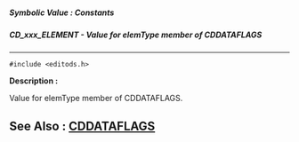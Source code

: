 ##### Symbolic Value : Constants
##### CD_xxx_ELEMENT - Value for elemType member of CDDATAFLAGS
---
```
#include <editods.h>
```
**Description :**

Value for elemType member of CDDATAFLAGS. 

**See Also :**
[CDDATAFLAGS](/domino-c-api-docs/reference/Data/CDDATAFLAGS)
---
